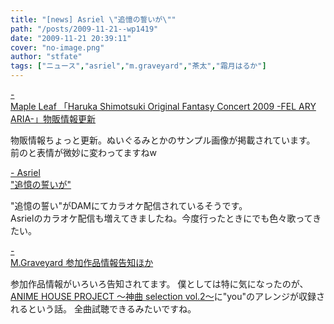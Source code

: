 ```yaml
---
title: "[news] Asriel \"追憶の誓いが\""
path: "/posts/2009-11-21--wp1419"
date: "2009-11-21 20:39:11"
cover: "no-image.png"
author: "stfate"
tags: ["ニュース","asriel","m.graveyard","茶太","霜月はるか"]
---
```


<style type="text/css">
<!--
p {white-space: pre-wrap};
-->
</style>

<a  href="http://www.team-e.co.jp/sp/archive/ofc2009.html" target="_blank">- Maple Leaf 「Haruka Shimotsuki Original Fantasy Concert 2009 -FEL ARY ARIA-」物販情報更新</a>
<div >物販情報ちょっと更新。ぬいぐるみとかのサンプル画像が掲載されています。
<div >前のと表情が微妙に変わってますねw</div></div>

<a  href="http://ameblo.jp/asriel-blog/" target="_blank">- Asriel "追憶の誓いが"</a>
<div >"追憶の誓い"がDAMにてカラオケ配信されているそうです。
<div >Asrielのカラオケ配信も増えてきましたね。今度行ったときにでも色々歌ってきたい。</div></div>

<a  href="http://www.geocities.jp/iwamud/" target="_blank">- M.Graveyard 参加作品情報告知ほか</a>
<div >参加作品情報がいろいろ告知されてます。
僕としては特に気になったのが、<a href="http://animehouse.jp/">ANIME HOUSE PROJECT ～神曲 selection vol.2～</a>に"you"のアレンジが収録されるという話。
全曲試聴できるみたいですね。
<div って、それだけで大変興味が湧きますね。買おうかな。</div></div>